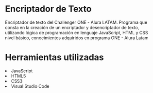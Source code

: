 # Encriptador de Texto 
Encriptador de texto del Challenger ONE - Alura LATAM. Programa que consta en la creación de un encriptador y desencriptador de texto, utilizando lógica de programación en lenguaje JavaScript, HTML y CSS nivel básico, conocimientos adquiridos  en programa ONE - Alura Latam

# Herramientas utilizadas 
<li> JavaScript </li>
<li> HTML5 </li>
<li> CSS3 </li>
<li> Visual Studio Code </li>
